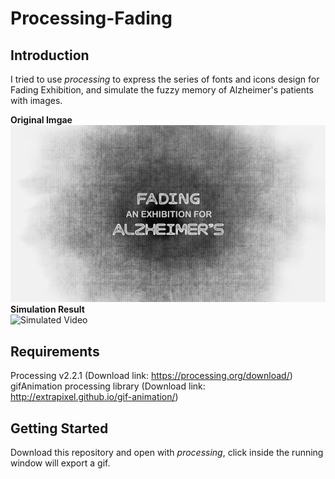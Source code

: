 # Processing-Fading

## Introduction
I tried to use *processing* to express the series of fonts and icons design for Fading Exhibition, and simulate the fuzzy memory of Alzheimer's patients with images.  
  
**Original  Imgae**  
![Original Image](https://github.com/Qianqianshi1/Processing-Fading/blob/main/OriginalImage.jpg)  
**Simulation Result**  
![Simulated Video](https://github.com/Qianqianshi1/Processing-Fading/blob/main/ExportGIF.gif)

## Requirements
Processing v2.2.1 (Download link: https://processing.org/download/)  
gifAnimation processing library (Download link: http://extrapixel.github.io/gif-animation/)

## Getting Started
Download this repository and open with *processing*, click inside the running window will export a gif.
